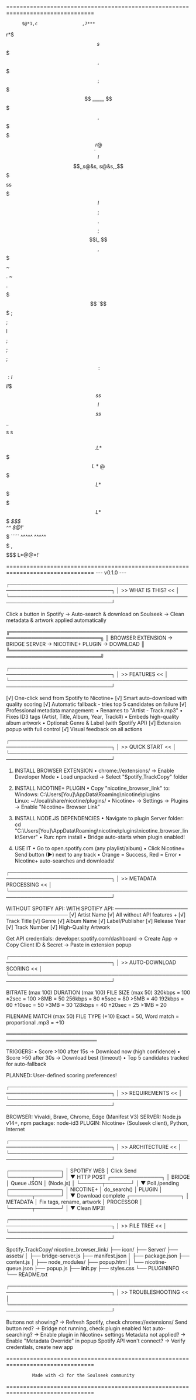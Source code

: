 ================================================================================

          $@*1,c                 ,7***
   r*$   $$$$$$s                $$$$$
 ,$$$$$$ $$$$$$$;                $$$$$  _____              $$$$$
,$$$$$$$ $$$$$$$ ___     ,r@$$$$$$$$ l$$ $$,,s@&s,  s@&s,_$$$$$
$$$$$$ss$$$$$$$l $$$$;  $$$$.$$$$;  $$$$l_  $$$$, $$$ $$$$   ~$$$$.     ~$$$$.  
$$$$$$$ `$$$$$$$ ;$$$$;  $$$$l$$$$;  $$$$;   $$$$     $$$$;   $$$$$$~  :$$$$$$$$$$$:
 l$$$$$  $$$$$l   l$$$$s  s$$$$ l$$$$s s$$_   $$$$     $$$$s s$$$$$$___      ~$$$$.
  L*$$$  $$$$$$     L*@$$$$$$$$$  L*$$$$$$$ $$ $$$$$      L*$$$$$$$  *$$$     
    ^^   $@*!'            $$$$$      `````     ^^^^^           ^^^^^     
                          $$$$$
                        ,$$$$$$$
                     L*@@*!'

================================================================================
                              --- v0.1.0 ---

┌──────────────────────────────────────────────────────────────────────────────┐
│                            >> WHAT IS THIS? <<                               │
└──────────────────────────────────────────────────────────────────────────────┘

  Click a button in Spotify → Auto-search & download on Soulseek
  → Clean metadata & artwork applied automatically

  ╔═══════════════════════════════════════════════════════════════════════════╗
  ║  BROWSER EXTENSION  →  BRIDGE SERVER  →  NICOTINE+ PLUGIN  →  DOWNLOAD  ║
  ╚═══════════════════════════════════════════════════════════════════════════╝


┌──────────────────────────────────────────────────────────────────────────────┐
│                              >> FEATURES <<                                  │
└──────────────────────────────────────────────────────────────────────────────┘

  [√] One-click send from Spotify to Nicotine+
  [√] Smart auto-download with quality scoring
  [√] Automatic fallback - tries top 5 candidates on failure
  [√] Professional metadata management:
      • Renames to "Artist - Track.mp3"
      • Fixes ID3 tags (Artist, Title, Album, Year, Track#)
      • Embeds high-quality album artwork
      • Optional: Genre & Label (with Spotify API)
  [√] Extension popup with full control
  [√] Visual feedback on all actions


┌──────────────────────────────────────────────────────────────────────────────┐
│                           >> QUICK START <<                                  │
└──────────────────────────────────────────────────────────────────────────────┘

  1. INSTALL BROWSER EXTENSION
     • chrome://extensions/ → Enable Developer Mode
     • Load unpacked → Select "Spotify_TrackCopy" folder

  2. INSTALL NICOTINE+ PLUGIN
     • Copy "nicotine_browser_link" to:
       Windows: C:\Users\[You]\AppData\Roaming\nicotine\plugins\
       Linux:   ~/.local/share/nicotine/plugins/
     • Nicotine+ → Settings → Plugins → Enable "Nicotine+ Browser Link"

  3. INSTALL NODE.JS DEPENDENCIES
     • Navigate to plugin Server folder:
       cd "C:\Users\[You]\AppData\Roaming\nicotine\plugins\nicotine_browser_link\Server"
     • Run: npm install
     • Bridge auto-starts when plugin enabled!

  4. USE IT
     • Go to open.spotify.com (any playlist/album)
     • Click Nicotine+ Send button (▶) next to any track
     • Orange = Success, Red = Error
     • Nicotine+ auto-searches and downloads!


┌──────────────────────────────────────────────────────────────────────────────┐
│                       >> METADATA PROCESSING <<                              │
└──────────────────────────────────────────────────────────────────────────────┘

  WITHOUT SPOTIFY API:              WITH SPOTIFY API:
  ────────────────────              ─────────────────
  [√] Artist Name                   [√] All without API features +
  [√] Track Title                   [√] Genre
  [√] Album Name                    [√] Label/Publisher
  [√] Release Year
  [√] Track Number
  [√] High-Quality Artwork

  Get API credentials: developer.spotify.com/dashboard
  → Create App → Copy Client ID & Secret → Paste in extension popup


┌──────────────────────────────────────────────────────────────────────────────┐
│                      >> AUTO-DOWNLOAD SCORING <<                             │
└──────────────────────────────────────────────────────────────────────────────┘

  BITRATE (max 100)      DURATION (max 100)      FILE SIZE (max 50)
  320kbps = 100          ±2sec  = 100            >8MB = 50
  256kbps = 80           ±5sec  = 80             >5MB = 40
  192kbps = 60           ±10sec = 50             >3MB = 30
  128kbps = 40           ±20sec = 25             >1MB = 20

  FILENAME MATCH (max 50)                        FILE TYPE (+10)
  Exact = 50, Word match = proportional          .mp3 = +10

  ═══════════════════════════════════════════════════════════════════════════

  TRIGGERS:
  • Score >100 after 15s → Download now (high confidence)
  • Score >50 after 30s  → Download best (timeout)
  • Top 5 candidates tracked for auto-fallback

  PLANNED: User-defined scoring preferences!


┌──────────────────────────────────────────────────────────────────────────────┐
│                         >> REQUIREMENTS <<                                   │
└──────────────────────────────────────────────────────────────────────────────┘

  BROWSER:    Vivaldi, Brave, Chrome, Edge (Manifest V3)
  SERVER:     Node.js v14+, npm package: node-id3
  PLUGIN:     Nicotine+ (Soulseek client), Python, Internet


┌──────────────────────────────────────────────────────────────────────────────┐
│                           >> ARCHITECTURE <<                                 │
└──────────────────────────────────────────────────────────────────────────────┘

  ┌──────────────┐
  │ SPOTIFY WEB  │  Click Send
  └──────┬───────┘
         │
         ▼ HTTP POST
  ┌──────────────┐
  │    BRIDGE    │  Queue JSON
  │   (Node.js)  │
  └──────┬───────┘
         │
         ▼ Poll /pending
  ┌──────────────┐
  │  NICOTINE+   │  do_search()
  │   PLUGIN     │
  └──────┬───────┘
         │
         ▼ Download complete
  ┌──────────────┐
  │   METADATA   │  Fix tags, rename, artwork
  │  PROCESSOR   │
  └──────┬───────┘
         │
         ▼
    Clean MP3!


┌──────────────────────────────────────────────────────────────────────────────┐
│                            >> FILE TREE <<                                   │
└──────────────────────────────────────────────────────────────────────────────┘

  Spotify_TrackCopy/          nicotine_browser_link/
  ├── icon/                   ├── Server/
  ├── assets/                 │   ├── bridge-server.js
  ├── manifest.json           │   ├── package.json
  ├── content.js              │   ├── node_modules/
  ├── popup.html              │   └── nicotine-queue.json
  ├── popup.js                ├── __init__.py
  ├── styles.css              └── PLUGININFO
  └── README.txt


┌──────────────────────────────────────────────────────────────────────────────┐
│                          >> TROUBLESHOOTING <<                               │
└──────────────────────────────────────────────────────────────────────────────┘

  Buttons not showing?        → Refresh Spotify, check chrome://extensions/
  Send button red?            → Bridge not running, check plugin enabled
  Not auto-searching?         → Enable plugin in Nicotine+ settings
  Metadata not applied?       → Enable "Metadata Override" in popup
  Spotify API won't connect?  → Verify credentials, create new app


================================================================================

              Made with <3 for the Soulseek community

================================================================================
